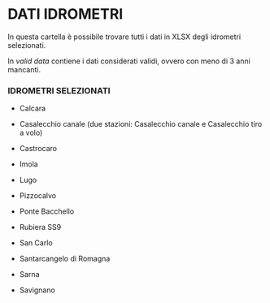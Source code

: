 # DATI IDROMETRI
In questa cartella è possibile trovare tutti i dati in XLSX degli idrometri selezionati.

In *valid data* contiene i dati considerati validi, ovvero con meno di 3 anni mancanti.


### IDROMETRI SELEZIONATI
* Calcara   
                                                            
* Casalecchio canale (due stazioni: Casalecchio canale e Casalecchio tiro a volo)                                                   
* Castrocaro                                                            
* Imola                                                                 
* Lugo                                                                  
* Pizzocalvo                                                            
* Ponte Bacchello                                                       
* Rubiera SS9                                                           
* San Carlo                                                             
* Santarcangelo di Romagna                                              
* Sarna                                                                 
* Savignano   